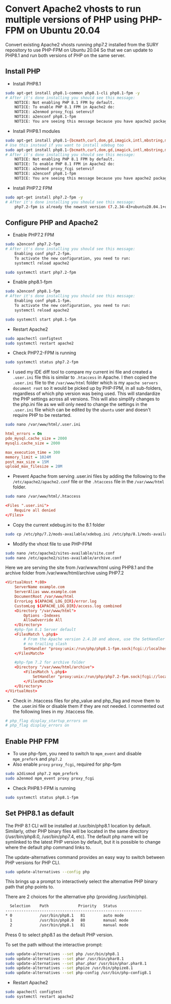 # Convert Apache2 vhosts to run multiple versions of PHP using PHP-FPM on Ubuntu 20.04

Convert existing Apache2 vhosts running php7.2 installed from the SURY repository to use PHP-FPM on Ubuntu 20.04 So that we can update to PHP8.1 and run both versions of PHP on the same server.

## Install PHP

* Install PHP8.1

```bash
sudo apt-get install php8.1-common php8.1-cli php8.1-fpm -y
# After it's done installing you should see this message:
    NOTICE: Not enabling PHP 8.1 FPM by default.
    NOTICE: To enable PHP 8.1 FPM in Apache2 do:
    NOTICE: a2enmod proxy_fcgi setenvif
    NOTICE: a2enconf php8.1-fpm
    NOTICE: You are seeing this message because you have apache2 package installed.
```

* Install PHP8.1 modules

```bash
sudo apt-get install php8.1-{bcmath,curl,dom,gd,imagick,intl,mbstring,mysqli,mysql,pdo-mysql,readline,simplexml,xml,xmlreader,xmlwriter,xsl,zip,opcache} -y
# Use this instead if you want to install xdebug too
sudo apt-get install php8.1-{bcmath,curl,dom,gd,imagick,intl,mbstring,mysqli,mysql,pdo-mysql,readline,simplexml,xml,xmlreader,xmlwriter,xsl,zip,opcache,xdebug} -y
# After it's done installing you should see this message:
    NOTICE: Not enabling PHP 8.1 FPM by default.
    NOTICE: To enable PHP 8.1 FPM in Apache2 do:
    NOTICE: a2enmod proxy_fcgi setenvif
    NOTICE: a2enconf php8.1-fpm
    NOTICE: You are seeing this message because you have apache2 package installed.
```

* Install PHP7.2 FPM

```bash
sudo apt-get install php7.2-fpm -y
# After it's done installing you should see this message:
    php7.2-fpm is already the newest version (7.2.34-43+ubuntu20.04.1+deb.sury.org+1).
```

## Configure PHP and Apache2

* Enable PHP7.2 FPM

```bash
sudo a2enconf php7.2-fpm
# After it's done installing you should see this message:
    Enabling conf php7.2-fpm.
    To activate the new configuration, you need to run:
    systemctl reload apache2

sudo systemctl start php7.2-fpm
```

* Enable php8.1-fpm

```bash
sudo a2enconf php8.1-fpm
# After it's done installing you should see this message:
    Enabling conf php8.1-fpm.
    To activate the new configuration, you need to run:
    systemctl reload apache2

sudo systemctl start php8.1-fpm
```

* Restart Apache2

```bash
sudo apachectl configtest
sudo systemctl restart apache2
```

* Check PHP7.2-FPM is running

```bash
sudo systemctl status php7.2-fpm
```

* I used my IDE diff tool to compare my current ini file and created a `.user.ini` file this is similar to `.htaccess` in Apache. I then copied the `.user.ini` file to the `/var/www/html` folder which is my `apache servers document root` so it would be picked up by PHP-FPM, in all sub-folders, regardless of which php version was being used. This will standardize the PHP settings across all versions. This will also simplify changes to the php.ini file as we will only need to change the settings in the `.user.ini` file which can be edited by the `ubuntu` user and doesn't require PHP to be restarted.

```sh
sudo nano /var/www/html/.user.ini
```

```ini
html_errors = On
pdo_mysql.cache_size = 2000
mysqli.cache_size = 2000

max_execution_time = 300
memory_limit = 1024M
post_max_size = 15M
upload_max_filesize = 20M
```

* Prevent Apache from serving .user.ini files by adding the following to the `/etc/apache2/apache2.conf` file or the `.htaccess` file in the `/var/www/html` folder.

```sh
sudo nano /var/www/html/.htaccess
```


```conf
<Files ".user.ini">
    Require all denied
</Files>
```

* Copy the current xdebug.ini to the 8.1 folder

```sh
sudo cp /etc/php/7.2/mods-available/xdebug.ini /etc/php/8.1/mods-available/xdebug.ini
```

* Modify the vhost file to use PHP-FPM

```bash
sudo nano /etc/apache2/sites-available/site.conf
sudo nano /etc/apache2/sites-available/archive.conf


```

Here we are serving the site from /var/www/html using PHP8.1 and the archive folder from /var/www/html/archive using PHP7.2

```conf
<VirtualHost *:80>
    ServerName example.com
    ServerAlias www.example.com
    DocumentRoot /var/www/html
    ErrorLog ${APACHE_LOG_DIR}/error.log
    CustomLog ${APACHE_LOG_DIR}/access.log combined
    <Directory "/var/www/html">
        Options -Indexes
        AllowOverride All
    </Directory>
    #php-fpm 8.1 Server default
    <FilesMatch \.php$>
        # From the Apache version 2.4.10 and above, use the SetHandler to run PHP as a fastCGI process server
        # no trailing slash
        SetHandler "proxy:unix:/run/php/php8.1-fpm.sock|fcgi://localhost"
    </FilesMatch>

    #php-fpm 7.2 for archive folder
    <Directory "/var/www/html/archive">
        <FilesMatch \.php$>
            SetHandler "proxy:unix:/run/php/php7.2-fpm.sock|fcgi://localhost"
        </FilesMatch>
    </Directory>
</VirtualHost>
```

* Check in .htaccess files for php_value and php_flag and move them to the .user.ini file or disable them if they are not needed. I commented out the following lines in my .htaccess file.

```ini
# php_flag display_startup_errors on
# php_flag display_errors on
```

## Enable PHP FPM

* To use php-fpm, you need to switch to `mpm_event` and disable `mpm_prefork` and `php7.2`
* Also enable `proxy` `proxy_fcgi`, required for php-fpm

```sh
sudo a2dismod php7.2 mpm_prefork
sudo a2enmod mpm_event proxy proxy_fcgi
```

* Check PHP8.1-FPM is running

```bash
sudo systemctl status php8.1-fpm
```

## Set PHP8.1 as default

The PHP 8.1 CLI will be installed at /usr/bin/php8.1 location by default. Similarly, other PHP binary files will be located in the same directory (/usr/bin/php8.0, /usr/bin/php7.4, etc). The default php name will be symlinked to the latest PHP version by default, but it is possible to change where the default php command links to.

The update-alternatives command provides an easy way to switch between PHP versions for PHP CLI.

```bash
sudo update-alternatives --config php
```

This brings up a prompt to interactively select the alternative PHP binary path that php points to.

There are 2 choices for the alternative php (providing /usr/bin/php).

```bash
  Selection    Path             Priority   Status
------------------------------------------------------------
* 0            /usr/bin/php8.1   81        auto mode
  1            /usr/bin/php8.0   80        manual mode
  2            /usr/bin/php8.1   81        manual mode
```

Press 0 to select php8.1 as the default PHP version.

To set the path without the interactive prompt:

```bash
sudo update-alternatives --set php /usr/bin/php8.1
sudo update-alternatives --set phar /usr/bin/phar8.1
sudo update-alternatives --set phar.phar /usr/bin/phar.phar8.1
sudo update-alternatives --set phpize /usr/bin/phpize8.1
sudo update-alternatives --set php-config /usr/bin/php-config8.1
```


* Restart Apache2

```bash
sudo apachectl configtest
sudo systemctl restart apache2
```
